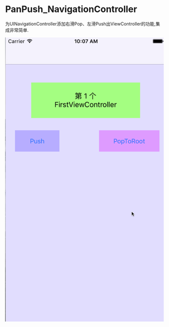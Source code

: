 # PanPush_NavigationController
为UINavigationController添加右滑Pop、左滑Push出ViewController的功能,集成非常简单.
<br>

![Demo Gif](PanPush.gif)